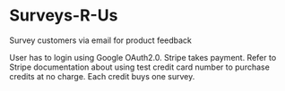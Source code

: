 # Surveys-R-Us
Survey customers via email for product feedback

User has to login using Google OAuth2.0.   Stripe takes payment.  Refer to Stripe documentation about using test credit card number to purchase credits at no charge.  Each credit buys one survey.  
